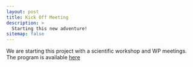 ```yaml
---
layout: post
title: Kick Off Meeting
description: >
  Starting this new adventure!
sitemap: false
---
```


We are starting this project with a scientific workshop and WP meetings.
The program is available [here](kickoffmeeting.docx)
